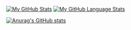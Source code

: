 [![My GitHub Stats](https://github-readme-stats.vercel.app/api/?username=dkackman&count_private=true&theme=tokyonight&showicons=true)]()
[![My GitHub Language Stats](https://github-readme-stats.vercel.app/api/top-langs/?username=dkackman&langs_count=5&theme=tokyonight)]()

[![Anurag's GitHub stats](https://github-readme-stats.vercel.app/api?username=dkackman)](https://github.com/anuraghazra/github-readme-stats)
